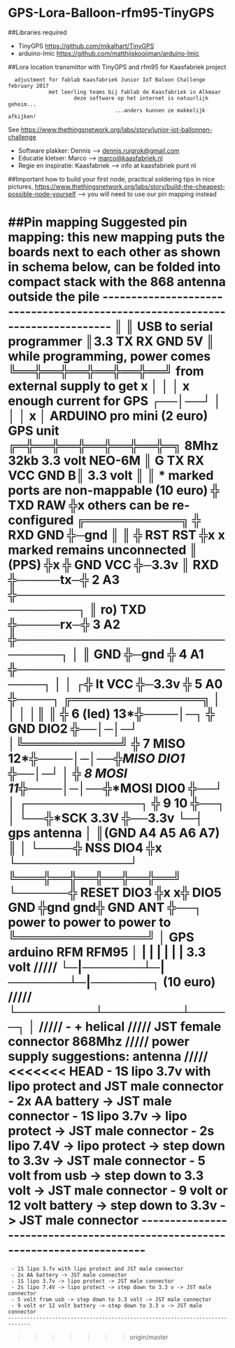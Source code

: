 # GPS-Lora-Balloon-rfm95-TinyGPS

##Libraries required
- TinyGPS       https://github.com/mikalhart/TinyGPS
- arduino-lmic  https://github.com/matthijskooijman/arduino-lmic

##Lora location transmittor with TinyGPS and rfm95 for Kaasfabriek project
```
  adjustment for fablab Kaasfabriek Junior IoT Baloon Challenge february 2017
             met leerling teams bij fablab de Kaasfabriek in Alkmaar
                     deze software op het internet is natuurlijk geheim...
                                  ...anders kunnen ze makkelijk afkijken!
```
See https://www.thethingsnetwork.org/labs/story/junior-iot-ballonnen-challenge

- Software plakker: Dennis --> dennis.ruigrok@gmail.com
- Educatie kletser: Marco --> marco@kaasfabriek.nl
- Regie en inspiratie: Kaasfabriek --> info at kaasfabriek punt nl

##Important
how to build your first node, practical soldering tips in nice pictures,
https://www.thethingsnetwork.org/labs/story/build-the-cheapest-possible-node-yourself
 --> you will need to use our pin mapping instead

##Pin mapping
    Suggested pin mapping:
    this new mapping puts the boards next to each other as shown in schema below,
          can be folded into compact stack with the 868 antenna outside the pile
    -----------------------------------------------------------------------------
                            ║                 ║ USB to serial programmer
                            ║3.3 TX RX GND 5V ║ while programming, power comes
                            ╚══╬══╬══╬══╬══╬══╝ from external supply to get
                               x  │  │  │  x    enough current for GPS
                               ┌──│──┘  │
                               │  │  x  │      ARDUINO pro mini (2 euro)
      GPS unit            ╔═╬══╬══╬══╬══╬══╬═╗ 8Mhz 32kb 3.3 volt
      NEO-6M              ║ G TX RX VCC GND B║
      3.3 volt            ║                  ║    * marked ports are non-mappable
      (10 euro)           ╬ TXD          RAW ╬x       others can be re-configured
     ╔═══════════╗        ╬ RXD          GND ╬─gnd
     ║           ║        ╬ RST          RST ╬x      x marked remains unconnected
     ║     (PPS) ╬x       ╬ GND          VCC ╬─3.3v
     ║       RXD ╬─────tx─╬ 2             A3 ╬────────────────────────────────┐
     ║  ro)  TXD ╬─────rx─╬ 3             A2 ╬──────────────────────────────┐ │
     ║       GND ╬─gnd    ╬ 4             A1 ╬────────────────────────────┐ │ │
    ┌╬  lt   VCC ╬─3.3v   ╬ 5             A0 ╬────┐    ╔═══════════════╗  │ │ │
    │║           ║        ╬ 6       (led) 13*╬────│─┐  ╬ GND      DIO2 ╬──│─│─┘
    │╚═══════════╝        ╬ 7        MISO 12*╬────│─│──╬*MISO     DIO1 ╬──│─┘
    │                     ╬ 8        MOSI 11*╬────│─│──╬*MOSI     DIO0 ╬──┘
    │ ┌─────────────┐     ╬ 9             10 ╬──┐ │ └──╬*SCK      3.3V ╬──3.3v
    └─┤ gps antenna │     ║(GND A4 A5 A6 A7) ║  │ └────╬ NSS      DIO4 ╬x
      └─────────────┘     ╚═══╬══╬══╬══╬══╬══╝  └──────╬ RESET    DIO3 ╬x
                                                      x╬ DIO5      GND ╬gnd
                                                    gnd╬ GND       ANT ╬──┐
         power to    power to    power to              ╚═══════════════╝  │
          GPS       arduino     RFM                     RFM95             │
           | |       | |       | |                      3.3 volt         /////
           └─|───────┴─|───────┴─|───────┐              (10 euro)        /////
             └─────────┴─────────┴─────┐ │                               /////
                                       - +                       helical /////
                                JST female connector              868Mhz /////
     power supply suggestions:                                   antenna /////
<<<<<<< HEAD
     - 1S lipo 3.7v with lipo protect and JST male connector
     - 2x AA battery -> JST male connector
     - 1S lipo 3.7v -> lipo protect -> JST male connector
     - 2s lipo 7.4V -> lipo protect -> step down to 3.3v -> JST male connector
     - 5 volt from usb -> step down to 3.3 volt -> JST male connector
     - 9 volt or 12 volt battery -> step down to 3.3v -> JST male connector
    ----------------------------------------------------------------------------- 
=======
     - 1S lipo 3.7v with lipo protect and JST male connector 
     - 2x AA battery -> JST male connector                          
     - 1S lipo 3.7v -> lipo protect -> JST male connector                     
     - 2s lipo 7.4V -> lipo protect -> step down to 3.3 v -> JST male connector 
     - 5 volt from usb -> step down to 3.3 volt -> JST male connector          
     - 9 volt or 12 volt battery -> step down to 3.3 v -> JST male connector     
    ----------------------------------------------------------------------------- 
>>>>>>> origin/master
